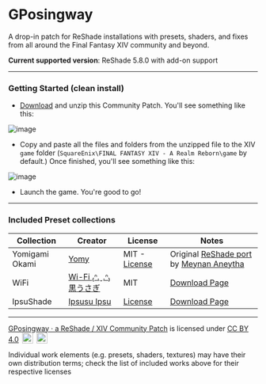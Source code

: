 # GPosingway

A drop-in patch for ReShade installations with presets, shaders, and fixes from all around the Final Fantasy XIV community and beyond.

**Current supported version**: ReShade 5.8.0 with add-on support

---

### Getting Started (clean install)

- [Download](https://github.com/gposingway/gposingway/archive/refs/heads/ReShade580+presets.zip) and unzip this Community Patch. You'll see something like this:

![image](https://github.com/gposingway/gposingway/assets/18711130/96fb1227-0c9f-481a-b773-f113e86c810d)

- Copy and paste all the files and folders from the unzipped file to the XIV `game` folder (`SquareEnix\FINAL FANTASY XIV - A Realm Reborn\game` by default.) Once finished, you'll see something like this:

![image](https://github.com/gposingway/gposingway/assets/18711130/51588dca-f4f7-445b-afe2-51e38c269755)

- Launch the game. You're good to go!

---

### Included Preset collections

| Collection | Creator | License | Notes |
| --- | --- | --- | --- |
| Yomigami Okami | [Yomy](https://twitter.com/Yomigammy) | MIT - [License](https://github.com/MeynanAneytha/YomigamiOkami-reshade-shaders/blob/main/LICENSE) | Original [ReShade port](https://github.com/MeynanAneytha/YomigamiOkami-reshade-shaders#yomigamiokami-reshade-560-port) by [Meynan Aneytha](https://twitter.com/meynan_ffxiv) |
| WiFi | [Wi-Fi ₍ᐢ.ˬ.ᐢ₎ 黒うさぎ](https://twitter.com/wifi_photospire) | MIT | [Download Page](https://potatoworshiper.wixsite.com/jagaimo-no-sekai/wifi-presets)  |
| IpsuShade | [Ipsusu Ipsu](https://twitter.com/ipsusu) | [License](https://github.com/ipsusu/IpsuShade/blob/master/LICENSE.md) | [Download Page](https://github.com/ipsusu/IpsuShade)  |
---

[GPosingway · a ReShade / XIV Community Patch](https://github.com/gposingway/gposingway/tree/main) is licensed under [CC BY 4.0](http://creativecommons.org/licenses/by/4.0/?ref=chooser-v1) 
<img style="height:22px!important;margin-left:3px;vertical-align:text-bottom;" src="https://mirrors.creativecommons.org/presskit/icons/cc.svg?ref=chooser-v1">
<img style="height:22px!important;margin-left:3px;vertical-align:text-bottom;" src="https://mirrors.creativecommons.org/presskit/icons/by.svg?ref=chooser-v1">

Individual work elements (e.g. presets, shaders, textures) may have their own distribution terms; check the list of included works above for their respective licenses
